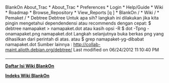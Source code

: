    BlankOn
 About_Trac
    * About_Trac
    * Preferences
    * Login
    * Help/Guide
    * Wiki
    * Roadmap
    * Browse_Repository
    * View_Reports
[q                 ]
    * BlankOn  /
    * Wiki  /
    * Pemaket  /
    * Debtree
Debtree
Untuk apa sih?
langkah ini dilakukan jika kita pingin mengetahui dependendensi atau recommends
dengan cepat:
$ debtree namapaket > namapaket.dot
atau kasih opsi -R
$ dot -Tpng -onamapaket.png namapaket.dot
Langkah selanjutnya buka berkas png yang dihasilkan dari perintah di atas.
atau
$ grep namapaket-yg-dibabat namapaket.dot
Sumber lainnya : ​http://collab-maint.alioth.debian.org/debtree/
Last modified on 06/24/2012 11:10:40 PM
#### 
    
 
 
 
 
 
---
[**Daftar Isi Wiki BlankOn**](/DaftarIsi/README.md)
 
[**Indeks Wiki BlankOn**](/Indeks.md)
